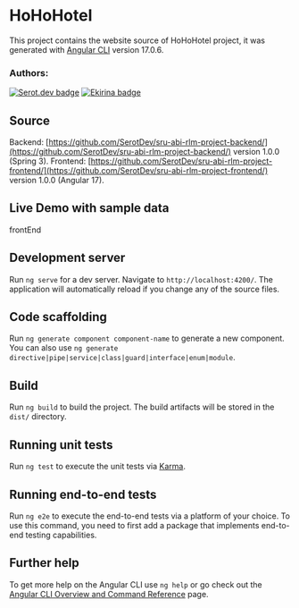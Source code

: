 # HoHoHotel

This project contains the website source of HoHoHotel project, it was generated with [Angular CLI](https://github.com/angular/angular-cli) version 17.0.6.

### Authors: 
[![Serot.dev badge](https://img.shields.io/badge/SerotDev-Sergi%20Rodriguez%20Utge-blue)](https://github.com/SerotDev)
 [![Ekirina badge](https://img.shields.io/badge/Ekirina-Ainara%20Blanco%20Iza-green)](https://github.com/Ekirina)

## Source
Backend: [https://github.com/SerotDev/sru-abi-rlm-project-backend/](https://github.com/SerotDev/sru-abi-rlm-project-backend/) version 1.0.0 (Spring 3).
Frontend: [https://github.com/SerotDev/sru-abi-rlm-project-frontend/](https://github.com/SerotDev/sru-abi-rlm-project-frontend/) version 1.0.0 (Angular 17).

## Live Demo with sample data
frontEnd

## Development server

Run `ng serve` for a dev server. Navigate to `http://localhost:4200/`. The application will automatically reload if you change any of the source files.

## Code scaffolding

Run `ng generate component component-name` to generate a new component. You can also use `ng generate directive|pipe|service|class|guard|interface|enum|module`.

## Build

Run `ng build` to build the project. The build artifacts will be stored in the `dist/` directory.

## Running unit tests

Run `ng test` to execute the unit tests via [Karma](https://karma-runner.github.io).

## Running end-to-end tests

Run `ng e2e` to execute the end-to-end tests via a platform of your choice. To use this command, you need to first add a package that implements end-to-end testing capabilities.

## Further help

To get more help on the Angular CLI use `ng help` or go check out the [Angular CLI Overview and Command Reference](https://angular.io/cli) page.
